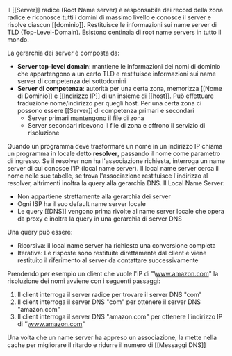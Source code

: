 Il [[Server]] radice (Root Name server) è responsabile dei record della zona radice e riconosce tutti i domini di massimo livello e conosce il server e risolve ciascun [[dominio]].
Restituisce le informazioni sui name server di TLD (Top-Level-Domain).
Esistono centinaia di root name servers in tutto il mondo.

La gerarchia dei server è composta da:
- **Server top-level domain**: mantiene le informazioni dei nomi di dominio che appartengono a un certo TLD e restituisce informazioni sui name server di competenza dei sottodomini
- **Server di competenza**: autorità per una certa zona, memorizza [[Nome di Dominio]] e [[Indirizzo IP]] di un insieme di [[host]]. Può effettuare traduzione nome/indirizzo per quegli host. Per una certa zona ci possono essere [[Server]] di competenza primari e secondari
	- Server primari mantengono il file di zona
	- Server secondari ricevono il file di zona e offrono il servizio di risoluzione 

Quando un programma deve trasformare un nome in un indirizzo IP chiama un programma in locale detto **resolver**, passando il nome come parametro di ingresso. Se il resolver non ha l'associazione richiesta, interroga un name server di cui conosce l'IP (local name server).
Il local name server cerca il nome nelle sue tabelle, se trova l'associazione restituisce l'indirizzo al resolver, altrimenti inoltra la query alla gerarchia DNS.
Il Local Name Server:
- Non appartiene strettamente alla gerarchia dei server
- Ogni ISP ha il suo default name server locale
- Le query [[DNS]] vengono prima rivolte al name server locale che opera da proxy e inoltra la query in una gerarchia di server DNS

Una query può essere:
- Ricorsiva: il local name server ha richiesto una conversione completa
- Iterativa: Le risposte sono restituite direttamente dal client e viene restituito il riferimento al server da contattare successivamente

Prendendo per esempio un client che vuole l'IP di "\www.amazon.com" la risoluzione dei nomi avviene con i seguenti passaggi:
1. Il client interroga il server radice per trovare il server DNS "com"
2. Il client interroga il server DNS "com" per ottenere il server DNS "amazon.com"
3. Il client interroga il server DNS "amazon.com" per ottenere l'indirizzo IP di "\www.amazon.com"

Una volta che un name server ha appreso un associazione, la mette nella cache per migliorare il ritardo e ridurre il numero di [[Messaggi DNS]]
